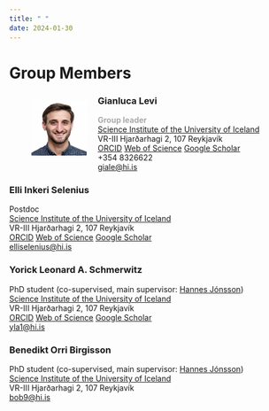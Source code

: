 ```yaml
---
title: " "
date: 2024-01-30
---
```


# Group Members

<figure style="float: left; margin-right: 20px;">
  <img src="../images/gianluca_portrait.png" alt="Gialuca's portrait" style="width: 100px; height: 100px;">
</figure>

<!-- ![image](../images/gianluca_portrait.png) -->

### Gianluca Levi   
<span style="color: darkgrey; font-weight: bold;">Group leader </span>    
[Science Institute of the University of Iceland](https://raunvisindastofnun.hi.is/the_science_institute)  
VR-III Hjarðarhagi 2, 107 Reykjavík  
[ORCID](https://orcid.org/0000-0002-4542-0653) [Web of Science](https://www.webofscience.com/wos/author/record/GYQ-9226-2022) [Google Scholar](https://scholar.google.com/citations?user=HhElK98AAAAJ&hl=en)  
+354 8326622   
giale@hi.is

### Elli Inkeri Selenius   
Postdoc   
[Science Institute of the University of Iceland](https://raunvisindastofnun.hi.is/the_science_institute)  
VR-III Hjarðarhagi 2, 107 Reykjavík  
[ORCID](https://orcid.org/0000-0003-4286-0861) [Web of Science](https://www.webofscience.com/wos/author/record/DYK-2893-2022) [Google Scholar](https://scholar.google.com/citations?user=vxsoicEAAAAJ&hl=en)  
elliselenius@hi.is

### Yorick Leonard A. Schmerwitz 
PhD student (co-supervised, main supervisor: [Hannes Jónsson](https://hj.hi.is/indexE.html))   
[Science Institute of the University of Iceland](https://raunvisindastofnun.hi.is/the_science_institute)  
VR-III Hjarðarhagi 2, 107 Reykjavík  
[ORCID](https://orcid.org/0000-0001-6277-0359) [Web of Science](https://www.webofscience.com/wos/author/record/GMV-3521-2022) [Google Scholar](https://scholar.google.com/citations?user=USpMPPYAAAAJ&hl=en)  
yla1@hi.is

### Benedikt Orri Birgisson 
PhD student (co-supervised, main supervisor: [Hannes Jónsson](https://hj.hi.is/indexE.html))   
[Science Institute of the University of Iceland](https://raunvisindastofnun.hi.is/the_science_institute)  
VR-III Hjarðarhagi 2, 107 Reykjavík  
bob9@hi.is
